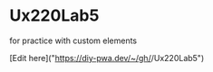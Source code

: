 # Ux220Lab5
for practice with custom elements

[Edit here]("https://diy-pwa.dev/~/gh/<your username>/Ux220Lab5")
